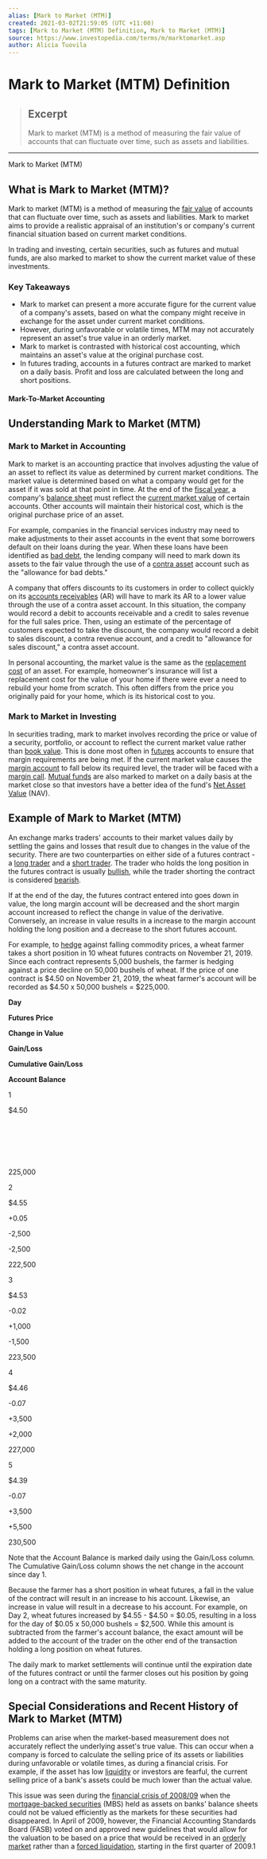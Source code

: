 ```yaml
---
alias: [Mark to Market (MTM)]
created: 2021-03-02T21:59:05 (UTC +11:00)
tags: [Mark to Market (MTM) Definition, Mark to Market (MTM)]
source: https://www.investopedia.com/terms/m/marktomarket.asp
author: Alicia Tuovila
---
```


# Mark to Market (MTM) Definition

> ## Excerpt
> Mark to market (MTM) is a method of measuring the fair value of accounts that can fluctuate over time, such as assets and liabilities.

---

Mark to Market (MTM)
## What is Mark to Market (MTM)?

Mark to market (MTM) is a method of measuring the [fair value](https://www.investopedia.com/terms/f/fairvalue.asp) of accounts that can fluctuate over time, such as assets and liabilities. Mark to market aims to provide a realistic appraisal of an institution's or company's current financial situation based on current market conditions.

In trading and investing, certain securities, such as futures and mutual funds, are also marked to market to show the current market value of these investments.

### Key Takeaways

-   Mark to market can present a more accurate figure for the current value of a company's assets, based on what the company might receive in exchange for the asset under current market conditions.
-   However, during unfavorable or volatile times, MTM may not accurately represent an asset's true value in an orderly market.
-   Mark to market is contrasted with historical cost accounting, which maintains an asset's value at the original purchase cost.
-   In futures trading, accounts in a futures contract are marked to market on a daily basis. Profit and loss are calculated between the long and short positions.

#### Mark-To-Market Accounting

## Understanding Mark to Market (MTM)

### Mark to Market in Accounting

Mark to market is an accounting practice that involves adjusting the value of an asset to reflect its value as determined by current market conditions. The market value is determined based on what a company would get for the asset if it was sold at that point in time. At the end of the [fiscal year](https://www.investopedia.com/terms/f/fiscalyear.asp), a company's [balance sheet](https://www.investopedia.com/terms/b/balancesheet.asp) must reflect the [current market value](https://www.investopedia.com/terms/c/cmv.asp) of certain accounts. Other accounts will maintain their historical cost, which is the original purchase price of an asset.

For example, companies in the financial services industry may need to make adjustments to their asset accounts in the event that some borrowers default on their loans during the year. When these loans have been identified as [bad debt](https://www.investopedia.com/terms/b/baddebt.asp), the lending company will need to mark down its assets to the fair value through the use of a [contra asset](https://www.investopedia.com/terms/c/contraaccount.asp) account such as the "allowance for bad debts."

A company that offers discounts to its customers in order to collect quickly on its [accounts receivables](https://www.investopedia.com/terms/a/accountsreceivable.asp) (AR) will have to mark its AR to a lower value through the use of a contra asset account. In this situation, the company would record a debit to accounts receivable and a credit to sales revenue for the full sales price. Then, using an estimate of the percentage of customers expected to take the discount, the company would record a debit to sales discount, a contra revenue account, and a credit to "allowance for sales discount," a contra asset account.

In personal accounting, the market value is the same as the [replacement cost](https://www.investopedia.com/terms/r/replacementcost.asp) of an asset. For example, homeowner's insurance will list a replacement cost for the value of your home if there were ever a need to rebuild your home from scratch. This often differs from the price you originally paid for your home, which is its historical cost to you.

### Mark to Market in Investing

In securities trading, mark to market involves recording the price or value of a security, portfolio, or account to reflect the current market value rather than [book value](https://www.investopedia.com/terms/b/bookvalue.asp). This is done most often in [futures](https://www.investopedia.com/terms/f/futures.asp) accounts to ensure that margin requirements are being met. If the current market value causes the [margin account](https://www.investopedia.com/terms/m/marginaccount.asp) to fall below its required level, the trader will be faced with a [margin call](https://www.investopedia.com/terms/m/margincall.asp). [Mutual funds](https://www.investopedia.com/terms/m/mutualfund.asp) are also marked to market on a daily basis at the market close so that investors have a better idea of the fund's [Net Asset Value](https://www.investopedia.com/terms/n/nav.asp) (NAV).

## Example of Mark to Market (MTM)

An exchange marks traders' accounts to their market values daily by settling the gains and losses that result due to changes in the value of the security. There are two counterparties on either side of a futures contract - a [long trader](https://www.investopedia.com/terms/l/long.asp) and a [short trader](https://www.investopedia.com/terms/s/shortselling.asp). The trader who holds the long position in the futures contract is usually [bullish](https://www.investopedia.com/terms/b/bull.asp), while the trader shorting the contract is considered [bearish](https://www.investopedia.com/terms/b/bear.asp).

If at the end of the day, the futures contract entered into goes down in value, the long margin account will be decreased and the short margin account increased to reflect the change in value of the derivative. Conversely, an increase in value results in a increase to the margin account holding the long position and a decrease to the short futures account.

For example, to [hedge](https://www.investopedia.com/terms/h/hedge.asp) against falling commodity prices, a wheat farmer takes a short position in 10 wheat futures contracts on November 21, 2019. Since each contract represents 5,000 bushels, the farmer is hedging against a price decline on 50,000 bushels of wheat. If the price of one contract is $4.50 on November 21, 2019, the wheat farmer's account will be recorded as $4.50 x 50,000 bushels = $225,000.

**Day**

**Futures Price**

**Change in Value**

**Gain/Loss**

**Cumulative Gain/Loss**

**Account Balance**

1

$4.50

 

 

 

225,000

2

$4.55

+0.05

\-2,500

\-2,500

222,500

3

$4.53

\-0.02

+1,000

\-1,500

223,500

4

$4.46

\-0.07

+3,500

+2,000

227,000

5

$4.39

\-0.07

+3,500

+5,500

230,500

Note that the Account Balance is marked daily using the Gain/Loss column. The Cumulative Gain/Loss column shows the net change in the account since day 1.

Because the farmer has a short position in wheat futures, a fall in the value of the contract will result in an increase to his account. Likewise, an increase in value will result in a decrease to his account. For example, on Day 2, wheat futures increased by $4.55 - $4.50 = $0.05, resulting in a loss for the day of $0.05 x 50,000 bushels = $2,500. While this amount is subtracted from the farmer's account balance, the exact amount will be added to the account of the trader on the other end of the transaction holding a long position on wheat futures.

The daily mark to market settlements will continue until the expiration date of the futures contract or until the farmer closes out his position by going long on a contract with the same maturity.

## Special Considerations and Recent History of Mark to Market (MTM)

Problems can arise when the market-based measurement does not accurately reflect the underlying asset's true value. This can occur when a company is forced to calculate the selling price of its assets or liabilities during unfavorable or volatile times, as during a financial crisis. For example, if the asset has low [liquidity](https://www.investopedia.com/terms/l/liquidity.asp) or investors are fearful, the current selling price of a bank's assets could be much lower than the actual value.

This issue was seen during the [financial crisis of 2008/09](https://www.investopedia.com/terms/f/financial-crisis.asp) when the [mortgage-backed securities](https://www.investopedia.com/terms/m/mbs.asp) (MBS) held as assets on banks' balance sheets could not be valued efficiently as the markets for these securities had disappeared. In April of 2009, however, the Financial Accounting Standards Board (FASB) voted on and approved new guidelines that would allow for the valuation to be based on a price that would be received in an [orderly market](https://www.investopedia.com/terms/o/orderlymarket.asp) rather than a [forced liquidation](https://www.investopedia.com/terms/f/forcedliquidation.asp), starting in the first quarter of 2009.1
